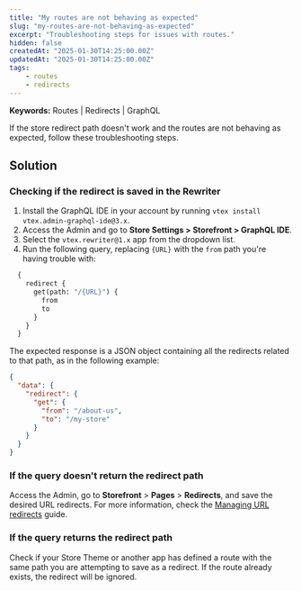 ```yaml
---
title: "My routes are not behaving as expected"
slug: "my-routes-are-not-behaving-as-expected"
excerpt: "Troubleshooting steps for issues with routes."
hidden: false
createdAt: "2025-01-30T14:25:00.00Z"
updatedAt: "2025-01-30T14:25:00.00Z"
tags:
    - routes
    - redirects
---
```


**Keywords:** Routes | Redirects | GraphQL


If the store redirect path doesn't work and the routes are not behaving as expected, follow these troubleshooting steps.

## Solution

### Checking if the redirect is saved in the Rewriter

1. Install the GraphQL IDE in your account by running `vtex install vtex.admin-graphql-ide@3.x`.
2. Access the Admin and go to **Store Settings > Storefront > GraphQL IDE**.
3. Select the `vtex.rewriter@1.x` app from the dropdown list.
4. Run the following query, replacing `{URL}` with the `from` path you're having trouble with:

```graphql
  {
    redirect {
      get(path: "/{URL}") {
        from
        to
      }
    }
  }
```

The expected response is a JSON object containing all the redirects related to that path, as in the following example:

```json
{
  "data": {
    "redirect": {
      "get": {
        "from": "/about-us",
        "to": "/my-store"
      }
    }
  }
}
```

### If the query doesn't return the redirect path

Access the Admin, go to **Storefront** > **Pages** > **Redirects**, and save the desired URL redirects. For more information, check the [Managing URL redirects](https://developers.vtex.com/docs/guides/vtex-io-documentation-managing-url-redirects) guide.

### If the query returns the redirect path

Check if your Store Theme or another app has defined a route with the same path you are attempting to save as a redirect. If the route already exists, the redirect will be ignored.
